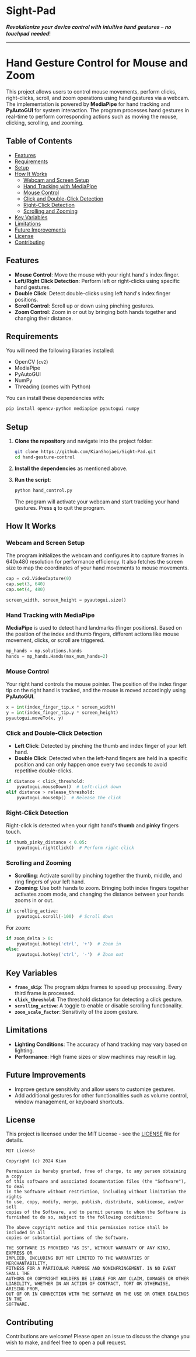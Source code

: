 # Sight-Pad
𝑹𝒆𝒗𝒐𝒍𝒖𝒕𝒊𝒐𝒏𝒊𝒛𝒆 𝒚𝒐𝒖𝒓 𝒅𝒆𝒗𝒊𝒄𝒆 𝒄𝒐𝒏𝒕𝒓𝒐𝒍 𝒘𝒊𝒕𝒉 𝒊𝒏𝒕𝒖𝒊𝒕𝒊𝒗𝒆 𝒉𝒂𝒏𝒅 𝒈𝒆𝒔𝒕𝒖𝒓𝒆𝒔 – 𝒏𝒐 𝒕𝒐𝒖𝒄𝒉𝒑𝒂𝒅 𝒏𝒆𝒆𝒅𝒆𝒅!





---

# Hand Gesture Control for Mouse and Zoom

This project allows users to control mouse movements, perform clicks, right-clicks, scroll, and zoom operations using hand gestures via a webcam. The implementation is powered by **MediaPipe** for hand tracking and **PyAutoGUI** for system interaction. The program processes hand gestures in real-time to perform corresponding actions such as moving the mouse, clicking, scrolling, and zooming.

## Table of Contents

- [Features](#features)
- [Requirements](#requirements)
- [Setup](#setup)
- [How It Works](#how-it-works)
  - [Webcam and Screen Setup](#webcam-and-screen-setup)
  - [Hand Tracking with MediaPipe](#hand-tracking-with-mediapipe)
  - [Mouse Control](#mouse-control)
  - [Click and Double-Click Detection](#click-and-double-click-detection)
  - [Right-Click Detection](#right-click-detection)
  - [Scrolling and Zooming](#scrolling-and-zooming)
- [Key Variables](#key-variables)
- [Limitations](#limitations)
- [Future Improvements](#future-improvements)
- [License](#license)
- [Contributing](#contributing)

## Features
- **Mouse Control**: Move the mouse with your right hand's index finger.
- **Left/Right Click Detection**: Perform left or right-clicks using specific hand gestures.
- **Double Click**: Detect double-clicks using left hand's index finger positions.
- **Scroll Control**: Scroll up or down using pinching gestures.
- **Zoom Control**: Zoom in or out by bringing both hands together and changing their distance.

## Requirements

You will need the following libraries installed:

- OpenCV (`cv2`)
- MediaPipe
- PyAutoGUI
- NumPy
- Threading (comes with Python)

You can install these dependencies with:
```bash
pip install opencv-python mediapipe pyautogui numpy
```

## Setup

1. **Clone the repository** and navigate into the project folder:
    ```bash
    git clone https://github.com/KianShojaei/Sight-Pad.git
    cd hand-gesture-control
    ```

2. **Install the dependencies** as mentioned above.

3. **Run the script**:
    ```bash
    python hand_control.py
    ```

    The program will activate your webcam and start tracking your hand gestures. Press **`q`** to quit the program.

## How It Works

### Webcam and Screen Setup

The program initializes the webcam and configures it to capture frames in 640x480 resolution for performance efficiency. It also fetches the screen size to map the coordinates of your hand movements to mouse movements.

```python
cap = cv2.VideoCapture(0)
cap.set(3, 640)
cap.set(4, 480)

screen_width, screen_height = pyautogui.size()
```

### Hand Tracking with MediaPipe

**MediaPipe** is used to detect hand landmarks (finger positions). Based on the position of the index and thumb fingers, different actions like mouse movement, clicks, or scroll are triggered.

```python
mp_hands = mp.solutions.hands
hands = mp_hands.Hands(max_num_hands=2)
```

### Mouse Control

Your right hand controls the mouse pointer. The position of the index finger tip on the right hand is tracked, and the mouse is moved accordingly using **PyAutoGUI**.

```python
x = int(index_finger_tip.x * screen_width)
y = int(index_finger_tip.y * screen_height)
pyautogui.moveTo(x, y)
```

### Click and Double-Click Detection

- **Left Click**: Detected by pinching the thumb and index finger of your left hand.
- **Double Click**: Detected when the left-hand fingers are held in a specific position and can only happen once every two seconds to avoid repetitive double-clicks.

```python
if distance < click_threshold:
    pyautogui.mouseDown()  # Left-click down
elif distance > release_threshold:
    pyautogui.mouseUp()  # Release the click
```

### Right-Click Detection

Right-click is detected when your right hand's **thumb** and **pinky** fingers touch.

```python
if thumb_pinky_distance < 0.05:
    pyautogui.rightClick()  # Perform right-click
```

### Scrolling and Zooming

- **Scrolling**: Activate scroll by pinching together the thumb, middle, and ring fingers of your left hand.
- **Zooming**: Use both hands to zoom. Bringing both index fingers together activates zoom mode, and changing the distance between your hands zooms in or out.

```python
if scrolling_active:
    pyautogui.scroll(-100)  # Scroll down
```

For zoom:
```python
if zoom_delta > 0:
    pyautogui.hotkey('ctrl', '+')  # Zoom in
else:
    pyautogui.hotkey('ctrl', '-')  # Zoom out
```

## Key Variables

- **`frame_skip`**: The program skips frames to speed up processing. Every third frame is processed.
- **`click_threshold`**: The threshold distance for detecting a click gesture.
- **`scrolling_active`**: A toggle to enable or disable scrolling functionality.
- **`zoom_scale_factor`**: Sensitivity of the zoom gesture.

## Limitations

- **Lighting Conditions**: The accuracy of hand tracking may vary based on lighting.
- **Performance**: High frame sizes or slow machines may result in lag.

## Future Improvements

- Improve gesture sensitivity and allow users to customize gestures.
- Add additional gestures for other functionalities such as volume control, window management, or keyboard shortcuts.

## License

This project is licensed under the MIT License - see the [LICENSE](LICENSE) file for details.

```
MIT License

Copyright (c) 2024 Kian

Permission is hereby granted, free of charge, to any person obtaining a copy
of this software and associated documentation files (the "Software"), to deal
in the Software without restriction, including without limitation the rights
to use, copy, modify, merge, publish, distribute, sublicense, and/or sell
copies of the Software, and to permit persons to whom the Software is
furnished to do so, subject to the following conditions:

The above copyright notice and this permission notice shall be included in all
copies or substantial portions of the Software.

THE SOFTWARE IS PROVIDED "AS IS", WITHOUT WARRANTY OF ANY KIND, EXPRESS OR
IMPLIED, INCLUDING BUT NOT LIMITED TO THE WARRANTIES OF MERCHANTABILITY,
FITNESS FOR A PARTICULAR PURPOSE AND NONINFRINGEMENT. IN NO EVENT SHALL THE
AUTHORS OR COPYRIGHT HOLDERS BE LIABLE FOR ANY CLAIM, DAMAGES OR OTHER
LIABILITY, WHETHER IN AN ACTION OF CONTRACT, TORT OR OTHERWISE, ARISING FROM,
OUT OF OR IN CONNECTION WITH THE SOFTWARE OR THE USE OR OTHER DEALINGS IN THE
SOFTWARE.
```

## Contributing

Contributions are welcome! Please open an issue to discuss the change you wish to make, and feel free to open a pull request.

---
